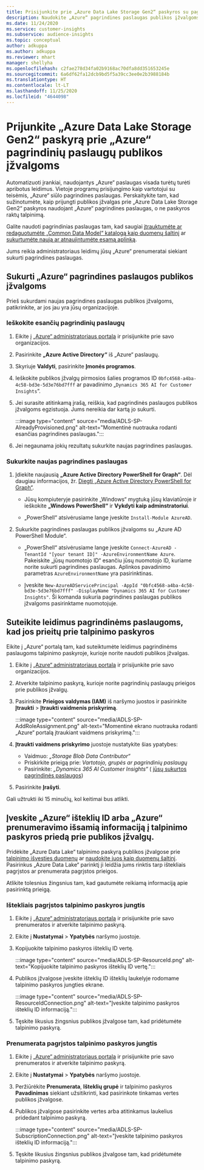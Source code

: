 ```yaml
---
title: Prisijunkite prie „Azure Data Lake Storage Gen2“ paskyros su pagrindinėmis paslaugomis
description: Naudokite „Azure“ pagrindines paslaugas publikos įžvalgoms, kurios prisijungia prie jūsų turimo „Data Lake“ pridedant jį prie publikos įžvalgų.
ms.date: 11/24/2020
ms.service: customer-insights
ms.subservice: audience-insights
ms.topic: conceptual
author: adkuppa
ms.author: adkuppa
ms.reviewer: mhart
manager: shellyha
ms.openlocfilehash: c2fae278d34fa02b9168ac70dfa8dd351653245e
ms.sourcegitcommit: 6a6df62fa12dcb9bd5f5a39cc3ee0e2b3988184b
ms.translationtype: HT
ms.contentlocale: lt-LT
ms.lasthandoff: 11/25/2020
ms.locfileid: "4644098"
---
```

# <a name="connect-to-an-azure-data-lake-storage-gen2-account-with-an-azure-service-principal-for-audience-insights"></a>Prijunkite „Azure Data Lake Storage Gen2“ paskyrą prie „Azure“ pagrindinių paslaugų publikos įžvalgoms

Automatizuoti įrankiai, naudojantys „Azure“ paslaugas visada turėtų turėti apribotus leidimus. Vietoje programų prisijungimo kaip vartotojui su teisėmis, „Azure“ siūlo pagrindines paslaugas. Perskaitykite tam, kad sužinotumėte, kaip prijungti publikos įžvalgas prie „Azure Data Lake Storage Gen2“ paskyros naudojant „Azure“ pagrindines paslaugas, o ne paskyros raktų talpinimą. 

Galite naudoti pagrindinias paslaugas tam, kad saugiai [įtrauktumėte ar redaguotumėte „Common Data Model“ katalogą kaip duomenų šaltinį](connect-common-data-model.md) ar [sukurtumėte naują ar atnaujintumėte esamą aplinką](manage-environments.md#create-an-environment-in-an-existing-organization).

Jums reikia administratoriaus leidimų jūsų „Azure“ prenumeratai siekiant sukurti pagrindines paslaugas.

## <a name="create-azure-service-principal-for-audience-insights"></a>Sukurti „Azure“ pagrindines paslaugos publikos įžvalgoms

Prieš sukurdami naujas pagrindines paslaugas publikos įžvalgoms, patikrinkite, ar jos jau yra jūsų organizacijoje.

### <a name="look-for-an-existing-service-principal"></a>Ieškokite esančių pagrindinių paslaugų

1. Eikite į [„Azure“ administratoriaus portalą](https://portal.azure.com) ir prisijunkite prie savo organizacijos.

2. Pasirinkite **„Azure Active Directory“** iš „Azure“ paslaugų.

3. Skyriuje **Valdyti**, pasirinkite **Įmonės programos**.

4. Ieškokite publikos įžvalgų pirmosios šalies programos ID `0bfc4568-a4ba-4c58-bd3e-5d3e76bd7fff` ar pavadinimo „`Dynamics 365 AI for Customer Insights`“.

5. Jei surasite atitinkamą įrašą, reiškia, kad pagrindinės paslaugos publikos įžvalgoms egzistuoja. Jums nereikia dar kartą jo sukurti.
   
   :::image type="content" source="media/ADLS-SP-AlreadyProvisioned.png" alt-text="Momentinė nuotrauka rodanti esančias pagrindines paslaugas.":::
   
6. Jei negaunama jokių rezultatų sukurkite naujas pagrindines paslaugas.

### <a name="create-a-new-service-principal"></a>Sukurkite naujas pagrindines paslaugas

1. Įdiekite naujausią **„Azure Active Directory PowerShell for Graph“**. Dėl daugiau informacijos, žr. [Diegti „Azure Active Directory PowerShell for Graph“](https://docs.microsoft.com/powershell/azure/active-directory/install-adv2).
   - Jūsų kompiuteryje pasirinkite „Windows“ mygtuką jūsų klaviatūroje ir ieškokite **„Windows PowerShell“** ir **Vykdyti kaip adminstratoriui**.
   
   - „PowerShell“ atsivėrusiame lange įveskite `Install-Module AzureAD`.

2. Sukurkite pagrindines paslaugas publikos įžvalgoms su „Azure AD PowerShell Module“.
   - „PowerShell“ atsivėrusiame lange įveskite `Connect-AzureAD -TenantId "[your tenant ID]" -AzureEnvironmentName Azure`. Pakeiskite „jūsų nuomotojo ID“ esančiu jūsų nuomotojo ID, kuriame norite sukurti pagrindines paslaugas. Aplinkos pavadinimo parametras `AzureEnvironmentName` yra pasirinktinas.
  
   - Įveskite `New-AzureADServicePrincipal -AppId "0bfc4568-a4ba-4c58-bd3e-5d3e76bd7fff" -DisplayName "Dynamics 365 AI for Customer Insights"`. Ši komanda sukuria pagrindines paslaugas publikos įžvalgoms pasirinktame nuomotojuje.  

## <a name="grant-permissions-to-the-service-principal-to-access-the-storage-account"></a>Suteikite leidimus pagrindinėms paslaugoms, kad jos prieitų prie talpinimo paskyros

Eikite į „Azure“ portalą tam, kad suteiktumėte leidimus pagrindinėms paslaugoms talpinimo paskyroje, kurioje norite naudoti publikos įžvalgas.

1. Eikite į [„Azure“ administratoriaus portalą](https://portal.azure.com) ir prisijunkite prie savo organizacijos.

1. Atverkite talpinimo paskyrą, kurioje norite pagrindinių paslaugų prieigos prie publikos įžvalgų.

1. Pasirinkite **Prieigos valdymas (IAM)** iš naršymo juostos ir pasirinkite **Įtraukti** > **Įtraukti vaidmenis priskyrimą**.
   
   :::image type="content" source="media/ADLS-SP-AddRoleAssignment.png" alt-text="Momentinė ekrano nuotrauka rodanti „Azure“ portalą įtraukiant vaidmens priskyrimą.":::
   
1. **Įtraukti vaidmens priskyrimo** juostoje nustatykite šias ypatybes:
   - Vaidmuo: *„Storage Blob Data Contributor“*
   - Priskirkite prieigą prie: *Vartotojo, grupės ar pagrindinių paslaugų*
   - Pasirinkite: *„Dynamics 365 AI Customer Insights“* ( [jūsų sukurtos pagrindinės paslaugos](#create-a-new-service-principal))

1.  Pasirinkite **Įrašyti**.

Gali užtrukti iki 15 minučių, kol keitimai bus atlikti.

## <a name="enter-the-azure-resource-id-or-the-azure-subscription-details-in-the-storage-account-attachment-to-audience-insights"></a>Įveskite „Azure“ išteklių ID arba „Azure“ prenumeravimo išsamią informaciją į talpinimo paskyros priedą prie publikos įžvalgų.

Pridėkite „Azure Data Lake“ talpinimo paskyrą publikos įžvalgose prie [talpinimo išvesties duomenų](manage-environments.md) ar [naudokite juos kaip duomenų šaltinį](connect-common-data-service-lake.md). Pasirinkus „Azure Data Lake“ parinktį ji leidžia jums rinktis tarp ištekliais pagrįstos ar prenumerata pagrįstos prieigos.

Atlikite tolesnius žingsnius tam, kad gautumėte reikiamą informaciją apie pasirinktą prieigą.

### <a name="resounce-based-storage-account-connection"></a>Ištekliais pagrįstos talpinimo paskyros jungtis

1. Eikite į [„Azure“ administratoriaus portalą](https://portal.azure.com) ir prisijunkite prie savo prenumeratos ir atverkite talpinimo paskyrą.

1. Eikite į **Nustatymai** > **Ypatybės** naršymo juostoje.

1. Kopijuokite talpinimo paskyros išteklių ID vertę.

   :::image type="content" source="media/ADLS-SP-ResourceId.png" alt-text="Kopijuokite talpinimo paskyros išteklių ID vertę.":::

1. Publikos įžvalgose įveskite išteklių ID išteklių laukelyje rodomame talpinimo paskyros jungties ekrane.

   :::image type="content" source="media/ADLS-SP-ResourceIdConnection.png" alt-text="Įveskite talpinimo paskyros išteklių ID informaciją.":::   
   
1. Tęskite likusius žingsnius publikos įžvalgose tam, kad pridėtumėte talpinimo paskyrą.

### <a name="subscription-based-storage-account-connection"></a>Prenumerata pagrįstos talpinimo paskyros jungtis

1. Eikite į [„Azure“ administratoriaus portalą](https://portal.azure.com) ir prisijunkite prie savo prenumeratos ir atverkite talpinimo paskyrą.

1. Eikite į **Nustatymai** > **Ypatybės** naršymo juostoje.

1. Peržiūrėkite **Prenumerata**, **Išteklių grupė** ir talpinimo paskyros **Pavadinimas** siekiant užsitikrinti, kad pasirinkote tinkamas vertes publikos įžvalgose.

1. Publikos įžvalgose pasirinkite vertes arba atitinkamus laukelius pridedant talpinimo paskyrą.

   :::image type="content" source="media/ADLS-SP-SubscriptionConnection.png" alt-text="Įveskite talpinimo paskyros išteklių ID informaciją.":::
   
1. Tęskite likusius žingsnius publikos įžvalgose tam, kad pridėtumėte talpinimo paskyrą.
